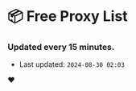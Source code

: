 # :package: Free Proxy List
### Updated every 15 minutes.

- Last updated: `2024-08-30 02:03`

:heart:
